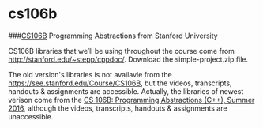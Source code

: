 # cs106b


###[CS106B](https://see.stanford.edu/Course/CS106B) Programming Abstractions from Stanford University

CS106B libraries that we’ll be using throughout the course come from http://stanford.edu/~stepp/cppdoc/. Download the simple-project.zip file.

The old version's libraries is not availavle from the https://see.stanford.edu/Course/CS106B, but the videos, transcripts, handouts & assignments are accessible. Actually, the libraries of newest verison come from the [CS 106B: Programming Abstractions (C++), Summer 2016](http://web.stanford.edu/class/cs106b/index.shtml), although  the videos, transcripts, handouts & assignments are unaccessible.
